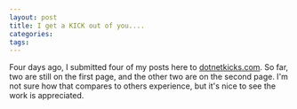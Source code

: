 ```yaml
---
layout: post
title: I get a KICK out of you....
categories: 
tags: 
---
```


  Four days ago, I submitted four of my posts here to <a href="http://dotnetkicks.com/" target="_blank">dotnetkicks.com</a>.  So far, two are still on the first page, and the other two are on the second page.  I'm not sure how that compares to others experience, but it's nice to see the work is appreciated.